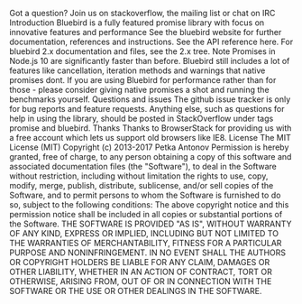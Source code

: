 Got a question? Join us on stackoverflow, the mailing list or chat on IRC Introduction Bluebird is a fully featured promise library with focus on innovative features and performance See the bluebird website for further documentation, references and instructions. See the API reference here. For bluebird 2.x documentation and files, see the 2.x tree. Note Promises in Node.js 10 are significantly faster than before. Bluebird still includes a lot of features like cancellation, iteration methods and warnings that native promises dont. If you are using Bluebird for performance rather than for those - please consider giving native promises a shot and running the benchmarks yourself. Questions and issues The github issue tracker is only for bug reports and feature requests. Anything else, such as questions for help in using the library, should be posted in StackOverflow under tags promise and bluebird. Thanks Thanks to BrowserStack for providing us with a free account which lets us support old browsers like IE8. License The MIT License (MIT) Copyright (c) 2013-2017 Petka Antonov Permission is hereby granted, free of charge, to any person obtaining a copy of this software and associated documentation files (the "Software"), to deal in the Software without restriction, including without limitation the rights to use, copy, modify, merge, publish, distribute, sublicense, and/or sell copies of the Software, and to permit persons to whom the Software is furnished to do so, subject to the following conditions: The above copyright notice and this permission notice shall be included in all copies or substantial portions of the Software. THE SOFTWARE IS PROVIDED "AS IS", WITHOUT WARRANTY OF ANY KIND, EXPRESS OR IMPLIED, INCLUDING BUT NOT LIMITED TO THE WARRANTIES OF MERCHANTABILITY, FITNESS FOR A PARTICULAR PURPOSE AND NONINFRINGEMENT. IN NO EVENT SHALL THE AUTHORS OR COPYRIGHT HOLDERS BE LIABLE FOR ANY CLAIM, DAMAGES OR OTHER LIABILITY, WHETHER IN AN ACTION OF CONTRACT, TORT OR OTHERWISE, ARISING FROM, OUT OF OR IN CONNECTION WITH THE SOFTWARE OR THE USE OR OTHER DEALINGS IN THE SOFTWARE.